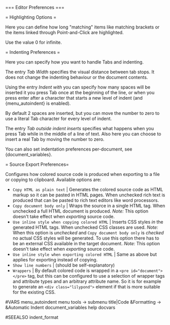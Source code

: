 === Editor Preferences ===

= Highlighting Options =

Here you can define how long "matching" items like matching brackets or the 
items linked through Point-and-Click are highlighted.

Use the value 0 for infinite.


= Indenting Preferences =

Here you can specify how you want to handle Tabs and indenting.

The entry *Tab Width* specifies the visual distance between tab stops. It 
does not change the indenting behaviour or the document contents.

Using the entry *Indent with* you can specify how many spaces will be 
inserted it you press Tab once at the beginning of the line, or when you 
press enter after a character that starts a new level of indent
(and {menu_autoindent} is enabled).

By default 2 spaces are inserted, but you can move the number to zero to use 
a literal Tab character for every level of indent.

The entry *Tab outside indent inserts* specifies what happens when you press 
Tab while in the middle of a line of text. Also here you can choose to insert
a real Tab by moving the number to zero.

You can also set indentation preferences per-document, see
{document_variables}.

= Source Export Preferences=

Configures how colored source code is produced when exporting to a file or
copying to clipboard. Available options are:

* `Copy HTML as plain text` |
  Generates the colored source code as HTML markup so it can be pasted in HTML
  pages.  When unchecked rich text is produced that can be pasted to rich text
  editors like word processors.
* `Copy document body only` |
  Wraps the source in a single HTML tag. When unchecked a full HTML document is
  produced.
  *Note:* This option doesn't take effect when *exporting* source code.
* `Use inline style when copying colored HTML` |
  Inserts CSS styles *in* the generated HTML tags.
  When unchecked CSS classes are used.
  *Note:* When this option is *unchecked* and `Copy document body only` is
  *checked* no actual CSS styles will be generated. To use this option there has
  to be an external CSS available in the target document.
  *Note:* This option doesn't take effect when *exporting* source code.
* `Use inline style when exporting colored HTML` |
  Same as above but applies for exporting instead of copying.
* `Show line numbers` |
  (should be self-explanatory)
* `Wrappers` |
  By default colored code is wrapped in a `<pre id="document"></pre>` tag, but
  this can be configured to use a selection of wrapper tags and attribute types
  and an arbitrary attribute name.
  So it is for example to generate an `<div class="lilypond">` element if that
  is more suitable for the existing CSS.


#VARS
menu_autoindent menu tools -> submenu title|Code &Formatting -> &Automatic Indent
document_variables help docvars

#SEEALSO
indent_format
